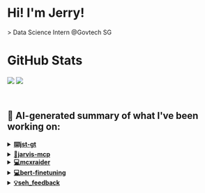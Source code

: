 

# Hi! I'm Jerry!
<p>
  > Data Science Intern @Govtech SG
</p>

# GitHub Stats
<p>
  <img align="center" src="https://github-readme-stats.vercel.app/api?username=mcxraider&count_private=true&show_icons=true&theme=github_dark&bg_color=00000099&rank_icon=percentile" />
  <img align="center" src="https://github-readme-stats.vercel.app/api/top-langs/?username=mcxraider&theme=github_dark&bg_color=00000099&exclude_repo=mcxraider.github.io&langs_count=8&size_weight=0.3&count_weight=0.7&hide=css,html&layout=compact" />
</p>
<br>

## 🔨 AI-generated summary of what I've been working on:

  <details>
  <summary><strong><a href="https://github.com/mcxraider/jst-gt">⌨️jst-gt</a></strong></summary>
  <br/>
  > This repository contains a collection of scripts and tools for tagging skills in the IDD team, enabling efficient management and organization of specialized knowledge within the team. <br/>
  ------------------------------------------------------------------------------------------------------------------------------ <br/>
  > Several updates merged into the main branch for the JST-GT repository, including deployment fixes, progress bar details, and enhancements to S3 operations and OpenAI client methods.
  </details>
  
  <details>
  <summary><strong><a href="https://github.com/mcxraider/jarvis-mcp">🔧jarvis-mcp</a></strong></summary>
  <br/>
  > This repository contains a voice-integrated, Jarvis-like assistant software utilizing Minecraft's Mod Coder Pack (MCP). <br/>
  ------------------------------------------------------------------------------------------------------------------------------ <br/>
  > The 'jarvis-mcp' repository saw significant updates: Todoist integration, voice commands with GPT processing, and Telegrambot enhancements were implemented.
  </details>
  
  <details>
  <summary><strong><a href="https://github.com/mcxraider/mcxraider">💻mcxraider</a></strong></summary>
  <br/>
  > This repository contains cron-scheduled scripts that generate GPT-powered READMEs for Github profiles. <br/>
  ------------------------------------------------------------------------------------------------------------------------------ <br/>
  > The repository "mcxraider" features automated updates to its README.md file using cron scheduling for GitHub profiles.
  </details>
  
  <details>
  <summary><strong><a href="https://github.com/mcxraider/bert-finetuning">💻bert-finetuning</a></strong></summary>
  <br/>
  > This repository contains a BERT fine-tuning template implementing both Grid and Randomised search for optimizing hyperparameters effectively. <br/>
  ------------------------------------------------------------------------------------------------------------------------------ <br/>
  > The repository "bert-finetuning" underwent an initial commit, including the creation and subsequent deletion of the README.md file.
  </details>
  
  <details>
  <summary><strong><a href="https://github.com/mcxraider/seh_feedback">💡seh_feedback</a></strong></summary>
  <br/>
  > This repository contains a detailed analysis of Shopee seller feedback on the CMS platform, providing valuable insights for improving seller performance and customer satisfaction. <br/>
  ------------------------------------------------------------------------------------------------------------------------------ <br/>
  > Removed the `docs` and `data` directories from the repository for the 'seh_feedback' project.
  </details>
  
<br>

